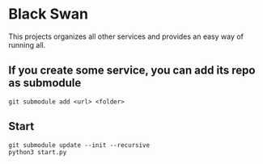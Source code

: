 # Black Swan

This projects organizes all other services and provides an easy way of running all.

## If you create some service, you can add its repo as submodule
```
git submodule add <url> <folder>
```

## Start
```
git submodule update --init --recursive
python3 start.py
```